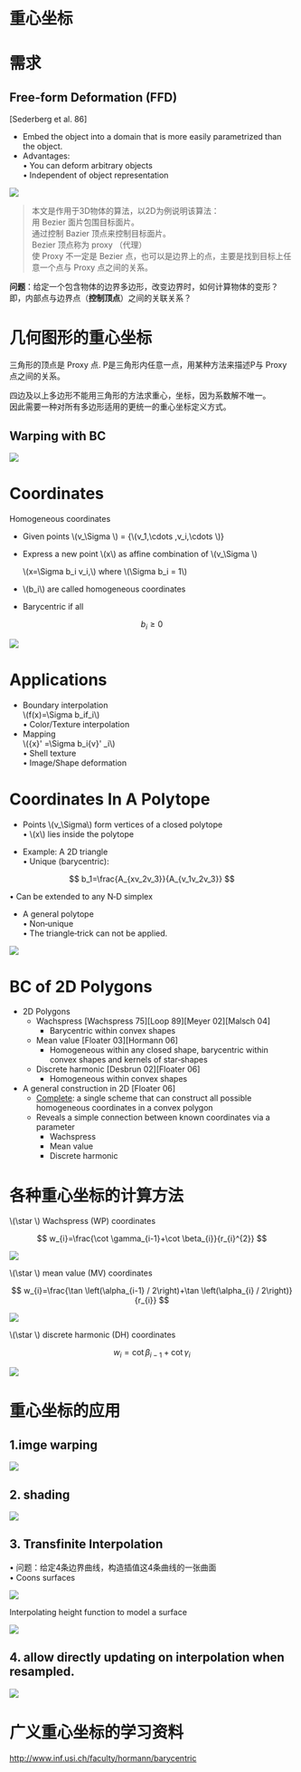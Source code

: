 # 重心坐标     

# 需求
## Free‐form Deformation (FFD)    
[Sederberg et al. 86]


* Embed the object into a domain that is more easily parametrized than the object.     
* Advantages:      
• You can deform arbitrary objects    
• Independent of object representation     

![](../assets/离散14.png)    

> 本文是作用于3D物体的算法，以2D为例说明该算法：    
用 Bezier 面片包围目标面片。     
通过控制 Bazier 顶点来控制目标面片。    
Bezier 顶点称为 proxy （代理）  
> 使 Proxy 不一定是 Bezier 点，也可以是边界上的点，主要是找到目标上任意一个点与 Proxy 点之间的关系。    

**问题**：给定一个包含物体的边界多边形，改变边界时，如何计算物体的变形？      
即，内部点与边界点（**控制顶点**）之间的关联关系？     

# 几何图形的重心坐标

三角形的顶点是 Proxy 点. P是三角形内任意一点，用某种方法来描述P与 Proxy 点之间的关系。    

四边及以上多边形不能用三角形的方法求重心，坐标，因为系数解不唯一。     
因此需要一种对所有多边形适用的更统一的重心坐标定义方式。      

## Warping with BC      

![](../assets/离散21.png)    


# Coordinates    

Homogeneous coordinates
- Given points \\(v_\Sigma \\) = {\\(v_1,\cdots ,v_i,\cdots \\)}    
- Express a new point \\(x\\) as affine combination of \\(v_\Sigma \\)    

     \\(x=\Sigma b_i v_i,\\) where \\(\Sigma b_i = 1\\)    

- \\(b_i\\) are called homogeneous coordinates      
- Barycentric if all       

$$
b_i \ge 0
$$

![](../assets/离散22.png)    

# Applications    

* Boundary interpolation    
\\(f(x)=\Sigma b_if_i\\)     
• Color/Texture interpolation      
* Mapping     
\\({x}' =\Sigma b_i{v}' _i\\)     
• Shell texture      
• Image/Shape deformation     

# Coordinates In A Polytope     

* Points \\(v_\Sigma\\) form vertices of a closed polytope     
• \\(x\\) lies inside the polytope     

* Example: A 2D triangle     
• Unique (barycentric):     

$$
b_1=\frac{A_{xv_2v_3}}{A_{v_1v_2v_3}} 
$$

• Can be extended to any N‐D simplex        
* A general polytope     
• Non‐unique      
• The triangle‐trick can not be applied.       

![](../assets/离散24.png)    


# BC of 2D Polygons   

 -  2D Polygons     
    - Wachspress [Wachspress 75][Loop 89][Meyer 02][Malsch 04]    
      - Barycentric within convex shapes      
    - Mean value [Floater 03][Hormann 06]      
      - Homogeneous within any closed shape, barycentric within convex shapes and kernels of star‐shapes      
    - Discrete harmonic [Desbrun 02][Floater 06]     
      - Homogeneous within convex shapes     
 - A general construction in 2D [Floater 06]      
    - <u>Complete</u>: a single scheme that can construct all possible homogeneous coordinates in a convex polygon      
    - Reveals a simple connection between known coordinates via a parameter        
      - Wachspress      
      - Mean value       
      - Discrete harmonic     


# 各种重心坐标的计算方法     

\\(\star \\) Wachspress (WP) coordinates    

$$
w_{i}=\frac{\cot \gamma_{i-1}+\cot \beta_{i}}{r_{i}^{2}}
$$

![](../assets/离散40.png)    

\\(\star \\) mean value (MV) coordinates     

$$
w_{i}=\frac{\tan \left(\alpha_{i-1} / 2\right)+\tan \left(\alpha_{i} / 2\right)}{r_{i}}
$$

![](../assets/离散41.png)    


\\(\star \\) discrete harmonic (DH) coordinates     

$$
w_{i}=\cot \beta_{i-1}+\cot \gamma_{i}
$$

![](../assets/离散42.png)    

# 重心坐标的应用

## 1.imge warping     

![](../assets/离散26.png)    


## 2. shading     

![](../assets/离散27.png)    


## 3. Transfinite Interpolation

• 问题：给定4条边界曲线，构造插值这4条曲线的一张曲面     
• Coons surfaces      

![](../assets/离散30.png)     

Interpolating height function to model a surface    

![](../assets/离散28.png)    


## 4. allow directly updating on interpolation when resampled.     

![](../assets/离散29-1.png)     

# 广义重心坐标的学习资料   

http://www.inf.usi.ch/faculty/hormann/barycentric